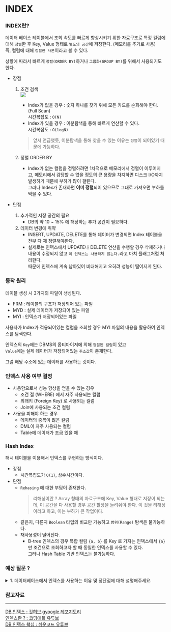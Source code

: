 # INDEX 

### INDEX란?
데이터 베이스 테이블에서 조회 속도를 빠르게 향상시키기 위한 자료구조로 특정 컬럼에 대해 `정렬`한 후 Key, Value 형태로 `별도의 공간`에 저장한다. (메모리를 추가로 사용)   
즉, 컬럼에 대해 `정렬한 사본`이라고 볼 수 있다.

상황에 따라서 빠르게 `정렬(ORDER BY)`하거나 `그룹화(GROUP BY)`를 위해서 사용되기도 한다.
- 장점
    1. 조건 검색      
        <img src="https://user-images.githubusercontent.com/70866410/233834579-36475ab0-6f55-4dcf-9a9b-a394fd74a784.png">   
        - Index가 없을 경우 : 숫자 하나를 찾기 위해 모든 카드를 순회해야 한다. (Full Scan)   
        시간복잡도 : `O(N)`   
        - Index가 있을 경우 : 이분탐색을 통해 빠르게 연산할 수 있다.   
        시간복잡도 : `O(logN)`

        > 앞서 언급했듯, 이분탐색을 통해 찾을 수 있는 이유는 `정렬`이 되어있기 때문에 가능하다.

    2. 정렬 ORDER BY    
        - Index가 없는 컬럼을 정렬하려면 1차적으로 메모리에서 정렬이 이루어지고, 메모리에서 감당할 수 없을 정도의 큰 용량을 차지하면 디스크 I/O까지 발생하기 때문에 부하가 많이 걸린다.   
        그러나 Index가 존재하면 <b>이미 정렬</b>되어 있으므로 그대로 가져오면 부하를 막을 수 있다. 

- 단점   
    1. 추가적인 저장 공간의 필요
        - DB의 약 10 ~ 15% 에 해당하는 추가 공간이 필요하다.
    2. 데이터 변경에 취약
        - INSERT, UPDATE, DELETE를 통해 데이터가 변경되면 Index 테이블을 전부 다 재 정렬해야한다.
        - 실제로는 인덱스에서 UPDATE나 DELETE 연산을 수행할 경우 삭제하거나 내용이 수정되지 않고 `이 인덱스는 사용하지 않는다.`라고 마치 플래그처럼 처리한다.    
        때문에 인덱스에 계속 남아있어 비대해지고 오히려 성능이 떨어지게 된다.

### 동작 원리
테이블 생성 시 3가지의 파일이 생성된다.
- FRM : 테이블의 구조가 저장되어 있는 파일
- MYD : 실제 데이터가 저장되어 있는 파일
- MYI : 인덱스가 저장되어있는 파일

사용자가 Index가 적용되어있는 컬럼을 조회할 경우 MYI 파일의 내용을 활용하여 인덱스를 탐색한다.   

인덱스의 `Key`에는 DBMS의 옵티마이저에 의해 `정렬된 컬럼`이 있고   
`Value`에는 실제 데이터가 저장되어있는 `주소값`이 존재한다.   

그럼 해당 주소에 있는 데이터를 사용하는 것이다.

### 인덱스 사용 여부 결정
- 사용함으로서 성능 향상을 얻을 수 있는 경우
    - 조건 절 (WHERE) 에서 자주 사용되는 컬럼
    - 외래키 (Foreign Key) 로 사용되는 컬럼
    - Join에 사용되는 조건 컬럼
- 사용을 피해야 하는 경우
    - 데이터의 중복이 많은 컬럼
    - DML이 자주 사용되는 컬럼
    - Table에 데이터가 조금 있을 때

### Hash Index
해시 테이블을 이용해서 인덱스를 구현하는 방식이다.   
- 장점
    - 시간복잡도가 `O(1)`, 상수시간이다.   
- 단점
    - `Rehasing` 에 대한 부담이 존재한다.   
      > 리해싱이란 ? Array 형태의 자료구조에 Key, Value 형태로 저장이 되는데, 이 공간을 다 사용할 경우 공간 할당을 늘려줘야 한다. 이 것을 리해싱이라고 하고, 이는 부하가 큰 작업이다.
    - 같은지, 다른지 `Boolean` 타입의 비교만 가능하고 `범위(Range)` 탐색은 불가능하다.
    - 재사용성이 떨어진다.
        - B-tree 인덱스의 경우 복합 컬럼 `{a, b}` 를 Key 로 가지는 인덱스에서 `{a}` 만 조건으로 조회하고자 할 때 동일한 인덱스를 사용할 수 있다.   
        그러나 Hash Table 기반 인덱스는 불가능하다. 


### 예상 질문 ?
<details>
<summary>1. 데이터베이스에서 인덱스를 사용하는 이유 및 장단점에 대해 설명해주세요.</summary>
- 데이터베이스에서 인덱스를 사용하는 이유는 검색성능을 향상시키기 위함입니다.<br>
- 장점으로는 빠른 검색 성능을 들 수 있습니다.<br>
- 단점으로는 추가적인 저장 공간을 필요로 한다. DML이 많이 일어날 경우 인덱스가 비대해져 성능 하락의 가능성이 존재한다.<br>
</details>





### 참고자료
---
[DB 인덱스 : 깃허브 gyoogle 레포지토리](https://github.com/gyoogle/tech-interview-for-developer/blob/master/Computer%20Science/Database/%5BDB%5D%20Index.md)   
[인덱스란 ? : 코딩애플 유튜브](https://www.youtube.com/watch?v=iNvYsGKelYs&ab_channel=%EC%BD%94%EB%94%A9%EC%95%A0%ED%94%8C)   
[DB 인덱스 핵심 : 쉬운코드 유튜브](https://youtu.be/IMDH4iAQ6zM)